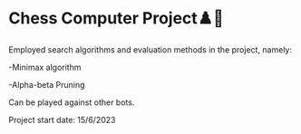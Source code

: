 Chess Computer Project♟️🧰
================================
Employed search algorithms and evaluation methods in the project, namely:

-Minimax algorithm

-Alpha-beta Pruning


Can be played against other bots.

Project start date: 15/6/2023
